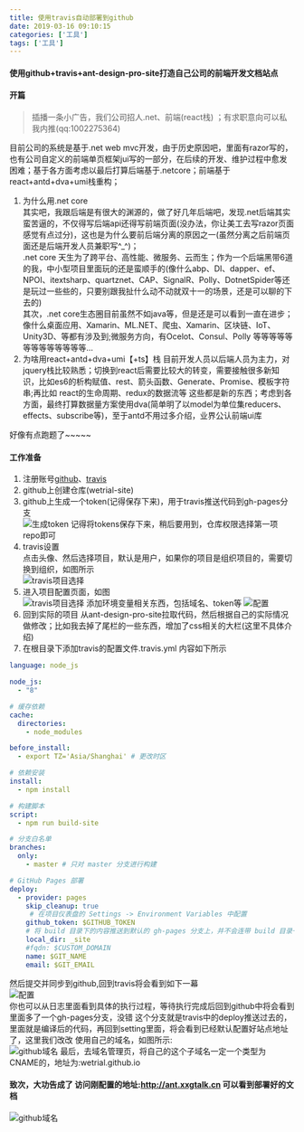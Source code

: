 ```yaml
---
title: 使用travis自动部署到github
date: 2019-03-16 09:10:15
categories: ['工具']
tags: ['工具']
---
```



#### 使用github+travis+ant-design-pro-site打造自己公司的前端开发文档站点
<!-- more -->

#### 开篇

> 插播一条小广告，我们公司招人.net、前端(react栈) ；有求职意向可以私我内推(qq:1002275364)

目前公司的系统是基于.net web mvc开发，由于历史原因吧，里面有razor写的，也有公司自定义的前端单页框架jui写的一部分，在后续的开发、维护过程中愈发困难；基于各方面考虑以最后打算后端基于.netcore；前端基于react+antd+dva+umi栈重构；
1. 为什么用.net core  
其实吧，我跟后端是有很大的渊源的，做了好几年后端吧，发现.net后端其实蛮苦逼的，不仅得写后端api还得写前端页面(没办法，你让美工去写razor页面感觉有点过分)，这也是为什么要前后端分离的原因之一(虽然分离之后前端页面还是后端开发人员兼职写^_^)；  
.net core 天生为了跨平台、高性能、微服务、云而生；作为一个后端黑带6道的我，中小型项目里面玩的还是蛮顺手的(像什么abp、DI、dapper、ef、NPOI、itextsharp、quartznet、CAP、SignalR、Polly、DotnetSpider等还是玩过一些些的，只要别跟我扯什么动不动就双十一的场景，还是可以聊的下去的)  
其次，.net core生态圈目前虽然不如java等，但是还是可以看到一直在进步；像什么桌面应用、Xamarin、ML.NET、爬虫、Xamarin、区块链、IoT、Unity3D、等都有涉及到;微服务方向，有Ocelot、Consul、Polly 等等等等等等等等等等等等等...  
2. 为啥用react+antd+dva+umi【+ts】栈
目前开发人员以后端人员为主力，对jquery栈比较熟悉；切换到react后需要比较大的转变，需要接触很多新知识，比如es6的析构赋值、rest、箭头函数、Generate、Promise、模板字符串;再比如 react的生命周期、redux的数据流等 这些都是新的东西；考虑到各方面，最终打算数据量方案使用dva(简单明了以model为单位集reducers、effects、subscribe等)，至于antd不用过多介绍，业界公认前端ui库

好像有点跑题了~~~~~

#### 工作准备
1. 注册账号[github](https://github.com)、[travis](https://travis-ci.org)
2. github上创建仓库(wetrial-site)
3. github上生成一个token(记得保存下来)，用于travis推送代码到gh-pages分支  
![生成token](http://qiniu.xxgtalk.cn/blog/images/tools/travis_github_generate_token.jpg) 
记得将tokens保存下来，稍后要用到，仓库权限选择第一项 repo即可  
4. travis设置  
点击头像、然后选择项目，默认是用户，如果你的项目是组织项目的，需要切换到组织，如图所示  
![travis项目选择](http://qiniu.xxgtalk.cn/blog/images/tools/travis_project_list.jpg) 
5. 进入项目配置页面，如图  
![travis项目选择](http://qiniu.xxgtalk.cn/blog/images/tools/travis_project_setting.jpg) 
添加环境变量相关东西，包括域名、token等
![配置](http://qiniu.xxgtalk.cn/blog/images/tools/travis_environment.jpg)   
6. 回到实际的项目
从ant-design-pro-site拉取代码，然后根据自己的实际情况做修改；比如我去掉了尾栏的一些东西，增加了css相关的大栏(这里不具体介绍)  
7. 在根目录下添加travis的配置文件.travis.yml 内容如下所示
``` yml
language: node_js

node_js:
  - "8"

# 缓存依赖
cache:
  directories:
    - node_modules

before_install:
  - export TZ='Asia/Shanghai' # 更改时区

# 依赖安装
install:
  - npm install

# 构建脚本
script: 
  - npm run build-site

# 分支白名单
branches:
  only:
    - master # 只对 master 分支进行构建

# GitHub Pages 部署
deploy:
  - provider: pages
    skip_cleanup: true
     # 在项目仪表盘的 Settings -> Environment Variables 中配置
    github_token: $GITHUB_TOKEN
    # 将 build 目录下的内容推送到默认的 gh-pages 分支上，并不会连带 build 目录一起
    local_dir: _site
    #fqdn: $CUSTOM_DOMAIN
    name: $GIT_NAME
    email: $GIT_EMAIL
```
然后提交并同步到github,回到travis将会看到如下一幕  
![配置](http://qiniu.xxgtalk.cn/blog/images/tools/travis_log.jpg)    
你也可以从日志里面看到具体的执行过程，等待执行完成后回到github中将会看到里面多了一个gh-pages分支，没错 这个分支就是travis中的deploy推送过去的，里面就是编译后的代码，再回到setting里面，将会看到已经默认配置好站点地址了，这里我们改改 使用自己的域名，如图所示:  
![github域名](http://qiniu.xxgtalk.cn/blog/images/tools/travis_github_config.jpg) 
最后，去域名管理页，将自己的这个子域名一定一个类型为CNAME的，地址为:wetrial.github.io

#### 致次，大功告成了 访问刚配置的地址:http://ant.xxgtalk.cn 可以看到部署好的文档

![github域名](http://qiniu.xxgtalk.cn/blog/images/tools/wetrial-site.jpg) 